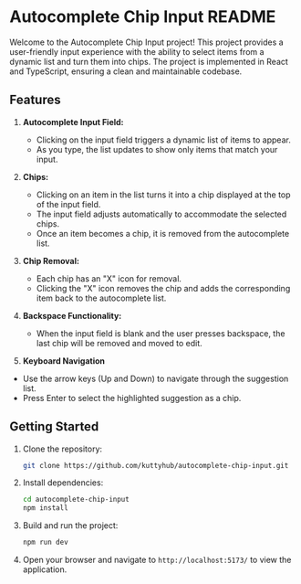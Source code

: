 # Autocomplete Chip Input README

Welcome to the Autocomplete Chip Input project! This project provides a user-friendly input experience with the ability to select items from a dynamic list and turn them into chips. The project is implemented in React and TypeScript, ensuring a clean and maintainable codebase.

## Features

1. **Autocomplete Input Field:**

   - Clicking on the input field triggers a dynamic list of items to appear.
   - As you type, the list updates to show only items that match your input.

2. **Chips:**

   - Clicking on an item in the list turns it into a chip displayed at the top of the input field.
   - The input field adjusts automatically to accommodate the selected chips.
   - Once an item becomes a chip, it is removed from the autocomplete list.

3. **Chip Removal:**

   - Each chip has an "X" icon for removal.
   - Clicking the "X" icon removes the chip and adds the corresponding item back to the autocomplete list.

4. **Backspace Functionality:**
   - When the input field is blank and the user presses backspace, the last chip will be removed and moved to edit.

5. **Keyboard Navigation**
  - Use the arrow keys (Up and Down) to navigate through the suggestion list.
  - Press Enter to select the highlighted suggestion as a chip.


## Getting Started

1. Clone the repository:

   ```bash
   git clone https://github.com/kuttyhub/autocomplete-chip-input.git
   ```

2. Install dependencies:

   ```bash
   cd autocomplete-chip-input
   npm install
   ```

3. Build and run the project:

   ```bash
   npm run dev
   ```

4. Open your browser and navigate to `http://localhost:5173/` to view the application.